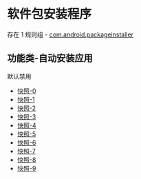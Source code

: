 # 软件包安装程序

存在 1 规则组 - [com.android.packageinstaller](/src/apps/com.android.packageinstaller.ts)

## 功能类-自动安装应用

默认禁用

- [快照-0](https://i.gkd.li/i/13206444)
- [快照-1](https://i.gkd.li/i/14046749)
- [快照-2](https://i.gkd.li/i/13206476)
- [快照-3](https://i.gkd.li/i/13766420)
- [快照-4](https://i.gkd.li/i/13962438)
- [快照-5](https://i.gkd.li/i/14138323)
- [快照-6](https://i.gkd.li/i/14471862)
- [快照-7](https://i.gkd.li/i/14228348)
- [快照-8](https://i.gkd.li/i/14595443)
- [快照-9](https://i.gkd.li/i/14969116)
